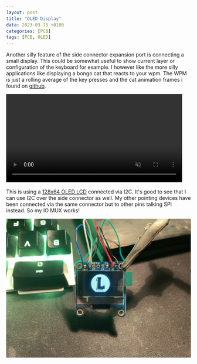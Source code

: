 ```yaml
---
layout: post
title: "OLED Display"
data: 2023-03-15 +0100
categories: [PCB]
tags: [PCB, OLED]
---
```


Another silly feature of the side connector expansion port is connecting a small
display. This could be somewhat useful to show current layer or configuration of
the keyboard for example. I however like the more silly applications like
displaying a bongo cat that reacts to your wpm. The WPM is just a rolling
average of the key presses and the cat animation frames i found on [github](https://github.com/nwii/oledbongocat).

<video muted control loop autoplay width="480">
    <source src="../../assets/img/230315/OLED.mp4" type="video/mp4">
</video>

This is using a [128x64 OLED LCD](https://www.electrokit.com/produkt/lcd-oled-0-96-128x64/)
connected via I2C. It's good to see that I can use I2C over the side connector
as well. My other pointing devices have been connected via the same connector
but to other pins talking SPI instead. So my IO MUX works!

![logo](/assets/img/230315/logo_oled.JPEG)
